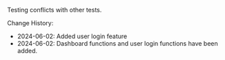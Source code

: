 Testing conflicts with other tests.

Change History:
 - 2024-06-02: Added user login feature
 - 2024-06-02: Dashboard functions and user login functions have been added.
